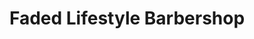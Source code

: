 ---
title: "Faded Lifestyle Barbershop"
url: /grand-junction/faded-lifestyle-barbershop/
shop: Friseur
---